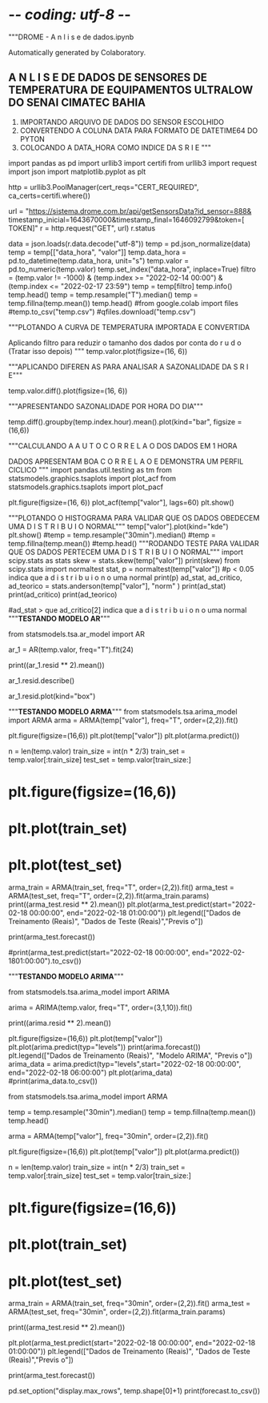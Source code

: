 # -*- coding: utf-8 -*-
 """DROME - A n l i s e de dados.ipynb

 Automatically generated by Colaboratory.

 ## A N L I S E DE DADOS DE SENSORES DE TEMPERATURA DE EQUIPAMENTOS ULTRALOW DO SENAI CIMATEC BAHIA

 1. IMPORTANDO ARQUIVO DE DADOS DO SENSOR ESCOLHIDO
 2. CONVERTENDO A COLUNA DATA PARA FORMATO DE DATETIME64 DO PYTON
 3. COLOCANDO A DATA_HORA COMO INDICE DA S R I E
 """

import pandas as pd
import urllib3
import certifi
from urllib3 import request
import json
import matplotlib.pyplot as plt

http = urllib3.PoolManager(cert_reqs="CERT_REQUIRED", ca_certs=certifi.where())

url = "https://sistema.drome.com.br/api/getSensorsData?id_sensor=888&
timestamp_inicial=1643670000&timestamp_final=1646092799&token=[
TOKEN]"
r = http.request("GET", url)
r.status


data = json.loads(r.data.decode("utf-8"))
temp = pd.json_normalize(data)
temp = temp[["data_hora", "valor"]]
temp.data_hora = pd.to_datetime(temp.data_hora, unit="s")
temp.valor = pd.to_numeric(temp.valor)
temp.set_index("data_hora", inplace=True)
filtro = (temp.valor != -1000) & (temp.index >= "2022-02-14 00:00") & (temp.index <= "2022-02-17 23:59")
temp = temp[filtro]
temp.info()
temp.head()
temp = temp.resample("T").median()
temp = temp.fillna(temp.mean())
temp.head()
#from google.colab import files
#temp.to_csv("temp.csv")
#qfiles.download("temp.csv")

"""PLOTANDO A CURVA DE TEMPERATURA IMPORTADA E CONVERTIDA

Aplicando filtro para reduzir o tamanho dos dados por conta do r u d o
(Tratar isso depois)
"""
temp.valor.plot(figsize=(16, 6))

"""APLICANDO DIFEREN AS PARA ANALISAR A SAZONALIDADE DA S R I E"""

temp.valor.diff().plot(figsize=(16, 6))

"""APRESENTANDO SAZONALIDADE POR HORA DO DIA"""

temp.diff().groupby(temp.index.hour).mean().plot(kind="bar", figsize =(16,6))

"""CALCULANDO A A U T O C O R R E L A O DOS DADOS EM 1 HORA

DADOS APRESENTAM BOA C O R R E L A O E DEMONSTRA UM PERFIL CICLICO
"""
import pandas.util.testing as tm
from statsmodels.graphics.tsaplots import plot_acf
from statsmodels.graphics.tsaplots import plot_pacf

plt.figure(figsize=(16, 6))
plot_acf(temp["valor"], lags=60)
plt.show()

"""PLOTANDO O HISTOGRAMA PARA VALIDAR QUE OS DADOS OBEDECEM UMA
D I S T R I B U I O NORMAL"""
temp["valor"].plot(kind="kde")
plt.show()
#temp = temp.resample("30min").median()
#temp = temp.fillna(temp.mean())
#temp.head()
"""RODANDO TESTE PARA VALIDAR QUE OS DADOS PERTECEM UMA
D I S T R I B U I O NORMAL"""
import scipy.stats as stats
skew = stats.skew(temp["valor"])
print(skew)
from scipy.stats import normaltest
stat, p = normaltest(temp["valor"])
#p < 0.05 indica que a d i s t r i b u i o n o uma normal
print(p)
ad_stat, ad_critico, ad_teorico = stats.anderson(temp["valor"], "norm"
)
print(ad_stat)
print(ad_critico)
print(ad_teorico)

#ad_stat > que ad_critico[2] indica que a d i s t r i b u i o n o uma
normal
"""**TESTANDO MODELO AR**"""

from statsmodels.tsa.ar_model import AR

ar_1 = AR(temp.valor, freq="T").fit(24)


print((ar_1.resid ** 2).mean())

ar_1.resid.describe()

ar_1.resid.plot(kind="box")

"""**TESTANDO MODELO ARMA**"""
from statsmodels.tsa.arima_model import ARMA
arma = ARMA(temp["valor"], freq="T", order=(2,2)).fit()

plt.figure(figsize=(16,6))
plt.plot(temp["valor"])
plt.plot(arma.predict())

n = len(temp.valor)
train_size = int(n * 2/3)
train_set = temp.valor[:train_size]
test_set = temp.valor[train_size:]

# plt.figure(figsize=(16,6))
# plt.plot(train_set)
# plt.plot(test_set)

arma_train = ARMA(train_set, freq="T", order=(2,2)).fit()
arma_test = ARMA(test_set, freq="T", order=(2,2)).fit(arma_train.params)
print((arma_test.resid ** 2).mean())
plt.plot(arma_test.predict(start="2022-02-18 00:00:00", end="2022-02-18 01:00:00"))
plt.legend(["Dados de Treinamento (Reais)", "Dados de Teste (Reais)","Previs o"])

print(arma_test.forecast())

#print(arma_test.predict(start="2022-02-18 00:00:00", end="2022-02-1801:00:00").to_csv())

"""**TESTANDO MODELO ARIMA**"""

from statsmodels.tsa.arima_model import ARIMA


arima = ARIMA(temp.valor, freq="T", order=(3,1,10)).fit()

print((arima.resid ** 2).mean())

plt.figure(figsize=(16,6))
plt.plot(temp["valor"])
plt.plot(arima.predict(typ="levels"))
print(arima.forecast())
plt.legend(["Dados de Treinamento (Reais)", "Modelo ARIMA", "Previs o"])
arima_data = arima.predict(typ="levels",start="2022-02-18 00:00:00",
end="2022-02-18 06:00:00")
plt.plot(arima_data)
#print(arima_data.to_csv())

from statsmodels.tsa.arima_model import ARMA

temp = temp.resample("30min").median()
temp = temp.fillna(temp.mean())
temp.head()

arma = ARMA(temp["valor"], freq="30min", order=(2,2)).fit()

plt.figure(figsize=(16,6))
plt.plot(temp["valor"])
plt.plot(arma.predict())

n = len(temp.valor)
train_size = int(n * 2/3)
train_set = temp.valor[:train_size]
test_set = temp.valor[train_size:]

# plt.figure(figsize=(16,6))
# plt.plot(train_set)
# plt.plot(test_set)

arma_train = ARMA(train_set, freq="30min", order=(2,2)).fit()
arma_test = ARMA(test_set, freq="30min", order=(2,2)).fit(arma_train.params)

print((arma_test.resid ** 2).mean())


plt.plot(arma_test.predict(start="2022-02-18 00:00:00", end="2022-02-18 01:00:00"))
plt.legend(["Dados de Treinamento (Reais)", "Dados de Teste (Reais)","Previs o"])

print(arma_test.forecast())

pd.set_option("display.max_rows", temp.shape[0]+1)
print(forecast.to_csv())